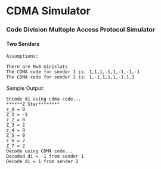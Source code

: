 # CDMA Simulator
### Code Division Multople Access Protocol Simulator
#### Two Senders

    Assumptions:

	There are M=8 minislots
	The CDMA code for sender 1 is: 1,1,1,-1,1,-1,-1,-1
	The CDMA code for sender 2 is: 1,-1,1,1,1,-1,1,1

Sample Output:


    Encode di using cdma code...
    ******Z Star********
    z_0 = 0
    Z_2 = -2
    z_2 = 0
    Z_3 = 2
    z_4 = 0
    Z_5 = 0
    z_6 = 2
    Z_7 = 2
    Decode using CDMA code...
    Decoded di = -1 from sender 1
    Decode di = 1 from sender 2 
